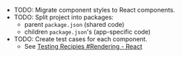 - TODO: Migrate component styles to React components.
- TODO: Split project into packages:
  - parent `package.json` (shared code)
  - children `package.json`'s (app-specific code)
- TODO: Create test cases for each component.
  - See [Testing Recipies #Rendering - React](https://reactjs.org/docs/testing-recipes.html#rendering)